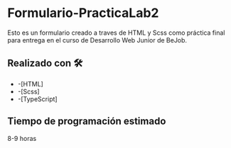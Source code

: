 # Formulario-PracticaLab2
 Esto es un formulario creado a traves de HTML y Scss como práctica final para entrega en el curso de Desarrollo Web Junior de BeJob.


## Realizado con 🛠️
 * -[HTML]
 * -[Scss]
 * -[TypeScript]

## Tiempo de programación estimado
  8-9 horas
